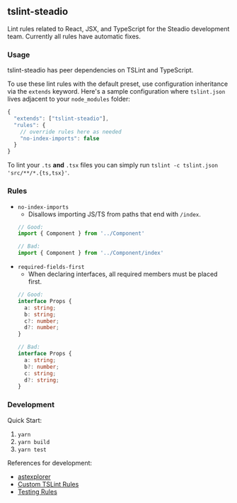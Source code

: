 tslint-steadio
------------

Lint rules related to React, JSX, and TypeScript for the Steadio development team. Currently all rules have automatic fixes.

### Usage

tslint-steadio has peer dependencies on TSLint and TypeScript.

To use these lint rules with the default preset, use configuration inheritance via the `extends` keyword.
Here's a sample configuration where `tslint.json` lives adjacent to your `node_modules` folder:

```js
{
  "extends": ["tslint-steadio"],
  "rules": {
    // override rules here as needed
    "no-index-imports": false
  }
}
```

To lint your `.ts` **and** `.tsx` files you can simply run `tslint -c tslint.json 'src/**/*.{ts,tsx}'`.

### Rules

- `no-index-imports`
  - Disallows importing JS/TS from paths that end with `/index`.
  ```ts
  // Good:
  import { Component } from '../Component'

  // Bad:
  import { Component } from '../Component/index'
  ```
- `required-fields-first`
  - When declaring interfaces, all required members must be placed first.
  ```ts
  // Good:
  interface Props {
    a: string;
    b: string;
    c?: number;
    d?: number;
  }

  // Bad:
  interface Props {
    a: string;
    b?: number;
    c: string;
    d?: string;
  }
  ```

### Development

Quick Start:

1. `yarn`
1. `yarn build`
1. `yarn test`

References for development:
* [astexplorer](https://astexplorer.net/)
* [Custom TSLint Rules](https://palantir.github.io/tslint/develop/custom-rules/)
* [Testing Rules](https://palantir.github.io/tslint/develop/testing-rules/)
